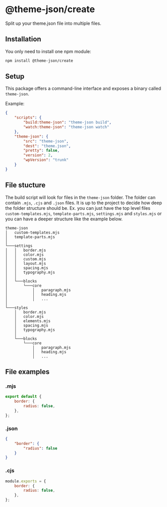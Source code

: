 # @theme-json/create

Split up your theme.json file into multiple files.

## Installation

You only need to install one npm module:

```bash
npm install @theme-json/create
```

## Setup

This package offers a command-line interface and exposes a binary called `theme-json`.

Example:

```json
{
	"scripts": {
		"build:theme-json": "theme-json build",
		"watch:theme-json": "theme-json watch"
	},
	"theme-json": {
		"src": "theme-json",
		"dest": "theme.json",
		"pretty": false,
		"version": 2,
		"wpVersion": "trunk"
	}
}
```

## File stucture

The build script will look for files in the `theme-json` folder. The folder can
contain `.mjs`, `.cjs` and `.json` files. It is up to the project to decide
how deep the folder structure should be. Ex. you can just have the top level
files `custom-templates.mjs`, `template-parts.mjs`, `settings.mjs` and
`styles.mjs` or you can have a deeper structure like the example below.

```
theme-json
│   custom-templates.mjs
│   template-parts.mjs
│
└───settings
│   │   border.mjs
│   │   color.mjs
│   │   custom.mjs
│   │   layout.mjs
│   │   spacing.mjs
│   │   typography.mjs
│   │
│   └───blocks
│       └───core
│           │   paragraph.mjs
│           │   heading.mjs
│           │   ...
│
└───styles
    │   border.mjs
    │   color.mjs
    │   elements.mjs
    │   spacing.mjs
    │   typography.mjs
    │
    └───blocks
        └───core
            │   paragraph.mjs
            │   heading.mjs
            │   ...
```

## File examples

### .mjs

```mjs
export default {
	border: {
		radius: false,
	},
};
```

### .json

```json
{
	"border": {
		"radius": false
	}
}
```

### .cjs

```cjs
module.exports = {
	border: {
		radius: false,
	},
};
```
